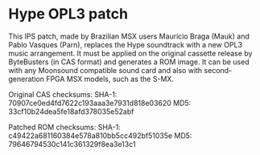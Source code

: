 # Hype OPL3 patch

This IPS patch, made by Brazilian MSX users Maurício Braga (Mauk) and Pablo Vasques (Parn), replaces the Hype soundtrack with a new OPL3 music arrangement. It must be applied on the original cassette release by ByteBusters (in CAS format) and generates a ROM image. It can be used with any Moonsound compatible sound card and also with second-generation FPGA MSX models, such as the S-MX.

Original CAS checksums:
SHA-1: 70907ce0ed4fd7622c193aaa3e7931d818e03620
MD5: 33cf10b24dea5fe18afd378035e52abf

Patched ROM checksums:
SHA-1: c49422a681160384e578a810bb5cc492bf51035e
MD5: 79646794530c141c361329f8ea3e13c1
 
